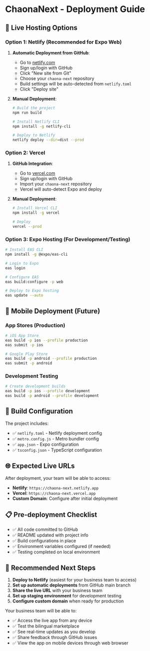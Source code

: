 # ChaonaNext - Deployment Guide

## 🚀 Live Hosting Options

### Option 1: Netlify (Recommended for Expo Web)

1. **Automatic Deployment from GitHub**:
   - Go to [netlify.com](https://netlify.com)
   - Sign up/login with GitHub
   - Click "New site from Git"
   - Choose your `chaona-next` repository
   - Build settings will be auto-detected from `netlify.toml`
   - Click "Deploy site"

2. **Manual Deployment**:
   ```bash
   # Build the project
   npm run build
   
   # Install Netlify CLI
   npm install -g netlify-cli
   
   # Deploy to Netlify
   netlify deploy --dir=dist --prod
   ```

### Option 2: Vercel

1. **GitHub Integration**:
   - Go to [vercel.com](https://vercel.com)
   - Sign up/login with GitHub
   - Import your `chaona-next` repository
   - Vercel will auto-detect Expo and deploy

2. **Manual Deployment**:
   ```bash
   # Install Vercel CLI
   npm install -g vercel
   
   # Deploy
   vercel --prod
   ```

### Option 3: Expo Hosting (For Development/Testing)

```bash
# Install EAS CLI
npm install -g @expo/eas-cli

# Login to Expo
eas login

# Configure EAS
eas build:configure -p web

# Deploy to Expo hosting
eas update --auto
```

## 📱 Mobile Deployment (Future)

### App Stores (Production)
```bash
# iOS App Store
eas build -p ios --profile production
eas submit -p ios

# Google Play Store  
eas build -p android --profile production
eas submit -p android
```

### Development Testing
```bash
# Create development builds
eas build -p ios --profile development
eas build -p android --profile development
```

## 🔧 Build Configuration

The project includes:
- ✅ `netlify.toml` - Netlify deployment config
- ✅ `metro.config.js` - Metro bundler config
- ✅ `app.json` - Expo configuration
- ✅ `tsconfig.json` - TypeScript configuration

## 🌐 Expected Live URLs

After deployment, your team will be able to access:
- **Netlify**: `https://chaona-next.netlify.app`
- **Vercel**: `https://chaona-next.vercel.app`
- **Custom Domain**: Configure after initial deployment

## 📋 Pre-deployment Checklist

- ✅ All code committed to GitHub
- ✅ README updated with project info
- ✅ Build configurations in place
- ✅ Environment variables configured (if needed)
- ✅ Testing completed on local environment

## 🎯 Recommended Next Steps

1. **Deploy to Netlify** (easiest for your business team to access)
2. **Set up automatic deployments** from GitHub main branch
3. **Share the live URL** with your business team
4. **Set up staging environment** for development testing
5. **Configure custom domain** when ready for production

Your business team will be able to:
- ✅ Access the live app from any device
- ✅ Test the bilingual marketplace
- ✅ See real-time updates as you develop
- ✅ Share feedback through GitHub issues
- ✅ View the app on mobile devices through web browser
